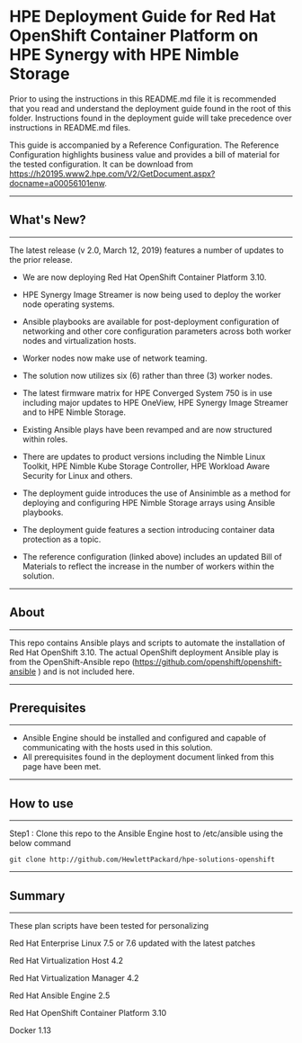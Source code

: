 # HPE Deployment Guide for Red Hat OpenShift Container Platform on HPE Synergy with HPE Nimble Storage

Prior to using the instructions in this README.md file it is recommended that you read and understand the deployment guide found in the root of this folder. Instructions found in the deployment guide will take precedence over instructions in README.md files.

This guide is accompanied by a Reference Configuration. The Reference Configuration highlights business value and provides a bill of material for the tested configuration. It can be download from https://h20195.www2.hpe.com/V2/GetDocument.aspx?docname=a00056101enw.

________________________________________
## What's New? ##
________________________________________

The latest release (v 2.0, March 12, 2019) features a number of updates to the prior release.

- We are now deploying Red Hat OpenShift Container Platform 3.10.

- HPE Synergy Image Streamer is now being used to deploy the worker node operating systems.

- Ansible playbooks are available for post-deployment configuration of networking and other core configuration parameters across both worker nodes and virtualization hosts.

- Worker nodes now make use of network teaming.

- The solution now utilizes six (6) rather than three (3) worker nodes.

- The latest firmware matrix for HPE Converged System 750 is in use including major updates to HPE OneView, HPE Synergy Image Streamer and to HPE Nimble Storage. 

- Existing Ansible plays have been revamped and are now structured within roles.

- There are updates to product versions including the Nimble Linux Toolkit, HPE Nimble Kube Storage Controller, HPE Workload Aware Security for Linux and others.

- The deployment guide introduces the use of Ansinimble as a method for deploying and configuring HPE Nimble Storage arrays using Ansible playbooks.

- The deployment guide features a section introducing container data protection as a topic. 

- The reference configuration (linked above) includes an updated Bill of Materials to reflect the increase in the number of workers within the solution. 

________________________________________
## About ##
________________________________________

This repo contains Ansible plays and scripts to automate the installation of Red Hat OpenShift 3.10. The actual OpenShift deployment Ansible play is from the OpenShift-Ansible repo (https://github.com/openshift/openshift-ansible ) and is not included here.

________________________________________
## Prerequisites ##
________________________________________
 
 - Ansible Engine should be installed and configured and capable of communicating with the hosts used in this solution.
 - All prerequisites found in the deployment document linked from this page have been met. 
 
________________________________________
## How to use ##
________________________________________

Step1 : Clone this repo to the Ansible Engine host to /etc/ansible using the below command
```
git clone http://github.com/HewlettPackard/hpe-solutions-openshift
```

________________________________________
## Summary ##
________________________________________
These plan scripts have been tested for personalizing

Red Hat Enterprise Linux 7.5 or 7.6 updated with the latest patches

Red Hat Virtualization Host 4.2

Red Hat Virtualization Manager 4.2

Red Hat Ansible Engine 2.5

Red Hat OpenShift Container Platform 3.10

Docker 1.13



